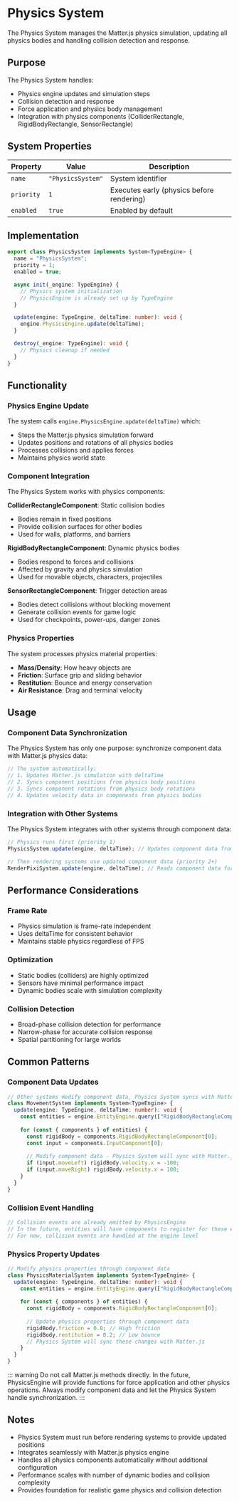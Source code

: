 # Physics System

The Physics System manages the Matter.js physics simulation, updating all physics bodies and handling collision detection and response.

## Purpose

The Physics System handles:
- Physics engine updates and simulation steps
- Collision detection and response
- Force application and physics body management
- Integration with physics components (ColliderRectangle, RigidBodyRectangle, SensorRectangle)

## System Properties

| Property | Value | Description |
|----------|--------|-------------|
| `name` | `"PhysicsSystem"` | System identifier |
| `priority` | `1` | Executes early (physics before rendering) |
| `enabled` | `true` | Enabled by default |

## Implementation

```typescript
export class PhysicsSystem implements System<TypeEngine> {
  name = "PhysicsSystem";
  priority = 1;
  enabled = true;

  async init(_engine: TypeEngine) {
    // Physics system initialization
    // PhysicsEngine is already set up by TypeEngine
  }

  update(engine: TypeEngine, deltaTime: number): void {
    engine.PhysicsEngine.update(deltaTime);
  }

  destroy(_engine: TypeEngine): void {
    // Physics cleanup if needed
  }
}
```

## Functionality

### Physics Engine Update
The system calls `engine.PhysicsEngine.update(deltaTime)` which:
- Steps the Matter.js physics simulation forward
- Updates positions and rotations of all physics bodies
- Processes collisions and applies forces
- Maintains physics world state

### Component Integration
The Physics System works with physics components:

**ColliderRectangleComponent**: Static collision bodies
- Bodies remain in fixed positions
- Provide collision surfaces for other bodies
- Used for walls, platforms, and barriers

**RigidBodyRectangleComponent**: Dynamic physics bodies  
- Bodies respond to forces and collisions
- Affected by gravity and physics simulation
- Used for movable objects, characters, projectiles

**SensorRectangleComponent**: Trigger detection areas
- Bodies detect collisions without blocking movement
- Generate collision events for game logic
- Used for checkpoints, power-ups, danger zones

### Physics Properties
The system processes physics material properties:
- **Mass/Density**: How heavy objects are
- **Friction**: Surface grip and sliding behavior  
- **Restitution**: Bounce and energy conservation
- **Air Resistance**: Drag and terminal velocity

## Usage

### Component Data Synchronization
The Physics System has only one purpose: synchronize component data with Matter.js physics data:

```typescript
// The system automatically:
// 1. Updates Matter.js simulation with deltaTime
// 2. Syncs component positions from physics body positions
// 3. Syncs component rotations from physics body rotations
// 4. Updates velocity data in components from physics bodies
```

### Integration with Other Systems
The Physics System integrates with other systems through component data:

```typescript
// Physics runs first (priority 1)
PhysicsSystem.update(engine, deltaTime); // Updates component data from physics

// Then rendering systems use updated component data (priority 2+)
RenderPixiSystem.update(engine, deltaTime); // Reads component data for rendering
```

## Performance Considerations

### Frame Rate
- Physics simulation is frame-rate independent
- Uses deltaTime for consistent behavior
- Maintains stable physics regardless of FPS

### Optimization
- Static bodies (colliders) are highly optimized
- Sensors have minimal performance impact
- Dynamic bodies scale with simulation complexity

### Collision Detection
- Broad-phase collision detection for performance
- Narrow-phase for accurate collision response
- Spatial partitioning for large worlds

## Common Patterns

### Component Data Updates
```typescript
// Other systems modify component data, Physics System syncs with Matter.js
class MovementSystem implements System<TypeEngine> {
  update(engine: TypeEngine, deltaTime: number): void {
    const entities = engine.EntityEngine.query(["RigidBodyRectangleComponent", "InputComponent"]);
    
    for (const { components } of entities) {
      const rigidBody = components.RigidBodyRectangleComponent[0];
      const input = components.InputComponent[0];
      
      // Modify component data - Physics System will sync with Matter.js
      if (input.moveLeft) rigidBody.velocity.x = -100;
      if (input.moveRight) rigidBody.velocity.x = 100;
    }
  }
}
```

### Collision Event Handling
```typescript
// Collision events are already emitted by PhysicsEngine
// In the future, entities will have components to register for these events
// For now, collision events are handled at the engine level
```

### Physics Property Updates
```typescript
// Modify physics properties through component data
class PhysicsMaterialSystem implements System<TypeEngine> {
  update(engine: TypeEngine, deltaTime: number): void {
    const entities = engine.EntityEngine.query(["RigidBodyRectangleComponent"]);
    
    for (const { components } of entities) {
      const rigidBody = components.RigidBodyRectangleComponent[0];
      
      // Update physics properties through component data
      rigidBody.friction = 0.8; // High friction
      rigidBody.restitution = 0.2; // Low bounce
      // Physics System will sync these changes with Matter.js
    }
  }
}
```

::: warning
Do not call Matter.js methods directly. In the future, PhysicsEngine will provide functions for force application and other physics operations. Always modify component data and let the Physics System handle synchronization.
:::

## Notes

- Physics System must run before rendering systems to provide updated positions
- Integrates seamlessly with Matter.js physics engine
- Handles all physics components automatically without additional configuration
- Performance scales with number of dynamic bodies and collision complexity
- Provides foundation for realistic game physics and collision detection